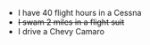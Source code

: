 * I have 40 flight hours in a Cessna
* ~~I swam 2 miles in a flight suit~~
* I drive a Chevy Camaro 
